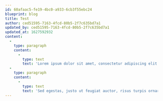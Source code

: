 ```yaml
---
id: 60afaac5-fe19-4bc0-a933-6cb3f55ebc24
blueprint: blog
title: Test
author: ced51595-7163-4fcd-80b5-2f7c635bd7a1
updated_by: ced51595-7163-4fcd-80b5-2f7c635bd7a1
updated_at: 1627592932
content:
  -
    type: paragraph
    content:
      -
        type: text
        text: 'Lorem ipsum dolor sit amet, consectetur adipiscing elit. Nunc at turpis ullamcorper, consequat justo id, cursus purus. Aenean malesuada massa maximus malesuada placerat. Praesent in nulla volutpat, condimentum enim eu, hendrerit dolor. Fusce sagittis sit amet diam a finibus. Ut ut nulla eget augue pellentesque malesuada in nec ligula. Proin tincidunt condimentum finibus. Morbi vitae purus efficitur, euismod sem ut, sodales massa. Nam ultricies velit metus, quis auctor magna feugiat ac. Phasellus in tempus turpis, nec finibus magna. Integer orci ante, tempus a cursus id, egestas in ligula. Sed ante purus, vestibulum eu congue sed, interdum sit amet arcu.'
  -
    type: paragraph
    content:
      -
        type: text
        text: 'Sed egestas, justo ut feugiat auctor, risus turpis ornare purus, vel consectetur magna risus vitae lacus. Donec non imperdiet leo. Cras metus diam, semper vitae suscipit a, faucibus a risus. Nunc sit amet nisl condimentum, porta nisi sit amet, pharetra velit. Pellentesque eleifend mauris a dolor viverra, quis condimentum metus efficitur. Lorem ipsum dolor sit amet, consectetur adipiscing elit. Nunc vel sapien massa. Sed bibendum convallis quam, sed malesuada nisi lacinia id. Aliquam ullamcorper nulla ac nibh convallis, a pellentesque arcu volutpat. Sed quis elementum risus. Vivamus vel placerat libero. Sed tempor felis quam, nec faucibus sapien porta nec. Mauris malesuada ultrices magna nec luctus. Nam volutpat rhoncus nunc quis sagittis. Sed blandit eros nec mauris maximus, et ornare diam viverra.'
---
```

